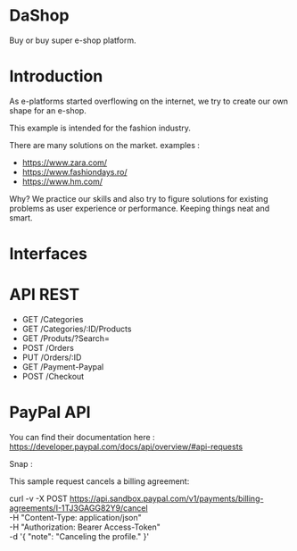 # DaShop

Buy or buy super e-shop platform.

# Introduction

As e-platforms started overflowing on the internet, we try to create our own shape for an e-shop.

This example is intended for the fashion industry.

There are many solutions on the market.
examples :
-  https://www.zara.com/
-  https://www.fashiondays.ro/
-  https://www.hm.com/

Why? We practice our skills and also try to figure solutions for existing problems as user experience or performance.
Keeping things neat and smart.

# Interfaces

# API REST

- GET /Categories
- GET /Categories/:ID/Products
- GET /Produts/?Search=
- POST /Orders
- PUT /Orders/:ID
- GET /Payment-Paypal
- POST /Checkout

# PayPal API 

You can find their documentation here : https://developer.paypal.com/docs/api/overview/#api-requests

Snap :

This sample request cancels a billing agreement:

curl -v -X POST https://api.sandbox.paypal.com/v1/payments/billing-agreements/I-1TJ3GAGG82Y9/cancel \
  -H "Content-Type: application/json" \
  -H "Authorization: Bearer Access-Token" \
  -d '{
  "note": "Canceling the profile."
}'
